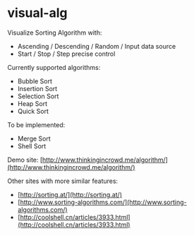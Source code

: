 visual-alg
==========

Visualize Sorting Algorithm with:
* Ascending / Descending / Random / Input data source
* Start / Stop / Step precise control

Currently supported algorithms:
* Bubble Sort
* Insertion Sort
* Selection Sort
* Heap Sort
* Quick Sort

To be implemented:
* Merge Sort
* Shell Sort

Demo site: [http://www.thinkingincrowd.me/algorithm/](http://www.thinkingincrowd.me/algorithm/)


Other sites with more similar features:
* [http://sorting.at/](http://sorting.at/)
* [http://www.sorting-algorithms.com/](http://www.sorting-algorithms.com/)
* [http://coolshell.cn/articles/3933.html](http://coolshell.cn/articles/3933.html)
